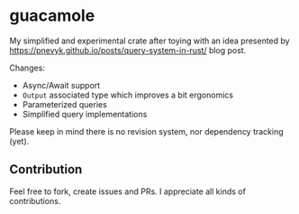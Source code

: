 # guacamole

My simplified and experimental crate after toying with an idea presented by https://pnevyk.github.io/posts/query-system-in-rust/ blog post. 

Changes:
* Async/Await support
* `Output` associated type which improves a bit ergonomics
* Parameterized queries
* Simplified query implementations


Please keep in mind there is no revision system, nor dependency tracking (yet).

## Contribution
Feel free to fork, create issues and PRs. I appreciate all kinds of contributions.